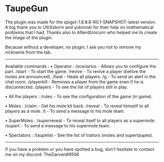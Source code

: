 # TaupeGun

The plugin was made for the spigot-1.8.8.8-R0.1-SNAPSHOT-latest version.
A big thank you to UltiXstorm and yukimoki for their help on mathematical problems that I had.
Thanks also to ANerdUnicorn who helped me to create the image of the plugin.

Because without a developer, no plugin, I ask you not to remove my nickname from the tab.

___

Available commands :
• Operator :
/scenarios - Allows you to configure the part.
/start - To start the game.
/revive <pseudo> - To revive a player (before the moles are announced).
/heal - Heals all players.
/g <message> - To send an alert in the chat room.
/playerkill <pseudo> - Removes a player from the game even if he is disconnected.
/players - To see the list of players still in play.

• All the players :
/rules - To see the configuration of the game (in game).

• Moles :
/claim - Get his mole kit back.
/reveal - To reveal himself to all players as a mole.
/t - To send a message to his mole team.

• SuperMoles :
/superreveal - To reveal itself to all players as a supermole.
/supert - To send a message to his supermole team.

• Spectators :
/taupelist - See the list of traitors (moles and supertaupes).

___

If you have a problem or you have spotted a bug, don't hesitate to contact me on my discord:
TheDarven#9506
